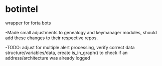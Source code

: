 # botintel
wrapper for forta bots

-Made small adjustments to genealogy and keymanager modules, should add these changes to their respective repos. 

-TODO: adjust for multiple alert processing, verify correct data structure/variables/data, create is_in_graph() to check if an address/architecture was already logged
